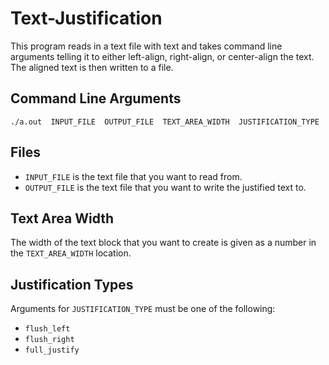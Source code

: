 # Text-Justification
This program reads in a text file with text and takes command line arguments telling it to either left-align, right-align, or center-align the text. The aligned text is then written to a file.

## Command Line Arguments
```./a.out  INPUT_FILE  OUTPUT_FILE  TEXT_AREA_WIDTH  JUSTIFICATION_TYPE``` 

## Files
* ```INPUT_FILE``` is the text file that you want to read from.
* ```OUTPUT_FILE``` is the text file that you want to write the justified text to.

## Text Area Width 
The width of the text block that you want to create is given as a number in the ```TEXT_AREA_WIDTH``` location.

## Justification Types
Arguments for ```JUSTIFICATION_TYPE``` must be one of the following:
* ```flush_left```
* ```flush_right```
* ```full_justify```


